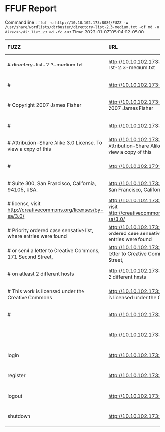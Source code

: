 # FFUF Report

  Command line : `ffuf -u http://10.10.102.173:8080/FUZZ -w /usr/share/wordlists/dirbuster/directory-list-2.3-medium.txt -of md -o dirscan/dir_list_23.md -fc 403`
  Time: 2022-01-07T05:04:02-05:00

  | FUZZ | URL | Redirectlocation | Position | Status Code | Content Length | Content Words | Content Lines | Content Type | ResultFile |
  | :- | :-- | :--------------- | :---- | :------- | :---------- | :------------- | :------------ | :--------- | :----------- |
  | # directory-list-2.3-medium.txt | http://10.10.102.173:8080/# directory-list-2.3-medium.txt | http://10.10.102.173:8080/login | 1 | 302 | 219 | 22 | 4 | text/html; charset=utf-8 |  |
  | # | http://10.10.102.173:8080/# | http://10.10.102.173:8080/login | 2 | 302 | 219 | 22 | 4 | text/html; charset=utf-8 |  |
  | # Copyright 2007 James Fisher | http://10.10.102.173:8080/# Copyright 2007 James Fisher | http://10.10.102.173:8080/login | 3 | 302 | 219 | 22 | 4 | text/html; charset=utf-8 |  |
  | # | http://10.10.102.173:8080/# | http://10.10.102.173:8080/login | 4 | 302 | 219 | 22 | 4 | text/html; charset=utf-8 |  |
  | # Attribution-Share Alike 3.0 License. To view a copy of this  | http://10.10.102.173:8080/# Attribution-Share Alike 3.0 License. To view a copy of this  | http://10.10.102.173:8080/login | 6 | 302 | 219 | 22 | 4 | text/html; charset=utf-8 |  |
  | # | http://10.10.102.173:8080/# | http://10.10.102.173:8080/login | 10 | 302 | 219 | 22 | 4 | text/html; charset=utf-8 |  |
  | # Suite 300, San Francisco, California, 94105, USA. | http://10.10.102.173:8080/# Suite 300, San Francisco, California, 94105, USA. | http://10.10.102.173:8080/login | 9 | 302 | 219 | 22 | 4 | text/html; charset=utf-8 |  |
  | # license, visit http://creativecommons.org/licenses/by-sa/3.0/  | http://10.10.102.173:8080/# license, visit http://creativecommons.org/licenses/by-sa/3.0/  | http://10.10.102.173:8080/login | 7 | 302 | 219 | 22 | 4 | text/html; charset=utf-8 |  |
  | # Priority ordered case sensative list, where entries were found  | http://10.10.102.173:8080/# Priority ordered case sensative list, where entries were found  | http://10.10.102.173:8080/login | 11 | 302 | 219 | 22 | 4 | text/html; charset=utf-8 |  |
  | # or send a letter to Creative Commons, 171 Second Street,  | http://10.10.102.173:8080/# or send a letter to Creative Commons, 171 Second Street,  | http://10.10.102.173:8080/login | 8 | 302 | 219 | 22 | 4 | text/html; charset=utf-8 |  |
  | # on atleast 2 different hosts | http://10.10.102.173:8080/# on atleast 2 different hosts | http://10.10.102.173:8080/login | 12 | 302 | 219 | 22 | 4 | text/html; charset=utf-8 |  |
  | # This work is licensed under the Creative Commons  | http://10.10.102.173:8080/# This work is licensed under the Creative Commons  | http://10.10.102.173:8080/login | 5 | 302 | 219 | 22 | 4 | text/html; charset=utf-8 |  |
  | # | http://10.10.102.173:8080/# | http://10.10.102.173:8080/login | 13 | 302 | 219 | 22 | 4 | text/html; charset=utf-8 |  |
  |  | http://10.10.102.173:8080/ | http://10.10.102.173:8080/login | 14 | 302 | 219 | 22 | 4 | text/html; charset=utf-8 |  |
  | login | http://10.10.102.173:8080/login |  | 53 | 200 | 5589 | 1617 | 140 | text/html; charset=utf-8 |  |
  | register | http://10.10.102.173:8080/register |  | 65 | 200 | 5021 | 1678 | 129 | text/html; charset=utf-8 |  |
  | logout | http://10.10.102.173:8080/logout | http://10.10.102.173:8080/login | 1225 | 302 | 219 | 22 | 4 | text/html; charset=utf-8 |  |
  | shutdown | http://10.10.102.173:8080/shutdown |  | 11508 | 200 | 23 | 3 | 1 | text/html; charset=utf-8 |  |
  